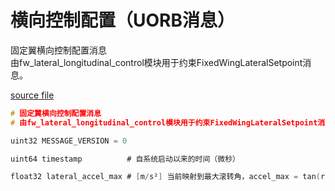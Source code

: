 # 横向控制配置（UORB消息）

固定翼横向控制配置消息  
由fw_lateral_longitudinal_control模块用于约束FixedWingLateralSetpoint消息。

[source file](https://github.com/PX4/PX4-Autopilot/blob/main/msg/versioned/LateralControlConfiguration.msg)

```c
# 固定翼横向控制配置消息  
# 由fw_lateral_longitudinal_control模块用于约束FixedWingLateralSetpoint消息  

uint32 MESSAGE_VERSION = 0  

uint64 timestamp          # 自系统启动以来的时间（微秒）  

float32 lateral_accel_max # [m/s²] 当前映射到最大滚转角，accel_max = tan(roll_max) * 重力加速度  
```